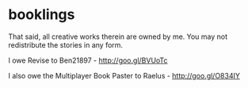 booklings
=========

That said, all creative works therein are owned by me.  You may not redistribute the stories in any form.

I owe Revise to Ben21897 - http://goo.gl/BVUoTc 

I also owe the Multiplayer Book Paster to Raelus - http://goo.gl/O834IY
